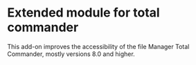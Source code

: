 # Extended module for total commander

This add-on improves the accessibility of the file Manager Total Commander, mostly versions 8.0 and higher.
